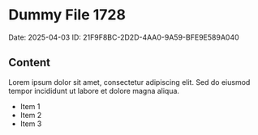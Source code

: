 # Dummy File 1728

Date: 2025-04-03
ID: 21F9F8BC-2D2D-4AA0-9A59-BFE9E589A040

## Content

Lorem ipsum dolor sit amet, consectetur adipiscing elit.
Sed do eiusmod tempor incididunt ut labore et dolore magna aliqua.

* Item 1
* Item 2
* Item 3

